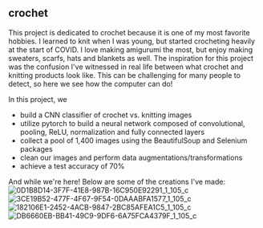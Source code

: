 ## crochet
This project is dedicated to crochet because it is one of my most favorite hobbies. I learned to knit when I was young, but started crocheting heavily at the start of COVID. I love making amigurumi the most, but enjoy making sweaters, scarfs, hats and blankets as well. The inspiration for this project was the confusion I've witnessed in real life between what crochet and knitting products look like. This can be challenging for many people to detect, so here we see how the computer can do!

In this project, we
- build a CNN classifier of crochet vs. knitting images
- utilize pytorch to build a neural network composed of convolutional, pooling, ReLU, normalization and fully connected layers
- collect a pool of 1,400 images using the BeautifulSoup and Selenium packages
- clean our images and perform data augmentations/transformations
- achieve a test accuracy of 70% 

And while we're here! Below are some of the creations I've made:
![0D1B8D14-3F7F-41E8-987B-16C950E92291_1_105_c](https://github.com/user-attachments/assets/9091da5f-a3ca-43da-863b-0563b2696782)
![3CE19B52-477F-4F67-9F54-0DAAABFA1577_1_105_c](https://github.com/user-attachments/assets/2418fa1e-2913-44af-9a21-1a30f73f8bc9)
![182106E1-2452-4ACB-9847-2BC85AFEA1C5_1_105_c](https://github.com/user-attachments/assets/93af9c87-edba-4b3f-9f8e-d1e1df2796aa)
![DB6660EB-BB41-49C9-9DF6-6A75FCA4379F_1_105_c](https://github.com/user-attachments/assets/0b572c04-9559-4d6c-a0f4-372319a84bd1)

